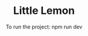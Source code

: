 <h1 align="center"> Little Lemon  </h1>

<p align="center">
To run the project: npm run dev <br/>
</p>

